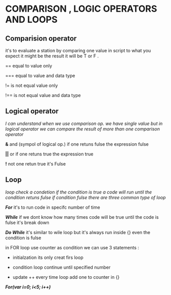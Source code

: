 # COMPARISON , LOGIC OPERATORS AND LOOPS


## Comparision operator 

it's to evaluate a station by comparing one value in script to what you expect it might be
the result it will be T or F .

== equal to value only 

=== equal to value and data type

!= is not equal value only 

!== is not equal value and data type


## Logical operator 

*I can understand when we use comparison op. we have single value but in logical operator
we can compare the result of more than one comparison operator* 

**&**  and (sympol of logical op.) if one retuns fulse the expression fulse 

**||** or  if one retuns true the expression true 

**!** not  one retun true it's Fulse 




## Loop

*loop check a condetion if the condition is true a code will run until the condition retuns fulse
if condition fulse there are three common type of loop*

***For*** it's to run code in specifc number of time 

***While*** if we dont know how many times code will be true until the code is fulse it's break down

***Do While***  it's similar to wile loop but it's always run inside {} even the condition is fulse


in FOR loop use counter as condition we can use 3 statements :

* initialzation its only creat firs loop 

+ condition loop continue until specified number 

+ update ++ every time loop add one to counter in {}


***For(var i=0; i<5; i++)***